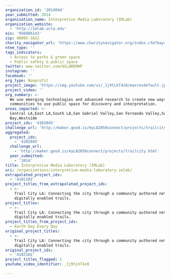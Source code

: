 ```yaml
---
organization_id: '2014044'
year_submitted: 2014
organization_name: Interpretive Media Laboratory (IMLab)
organization_website:
  - 'http://imlab.ucla.edu'
ein: '956006143'
zip: 90095-1622
charity_navigator_url: 'https://www.charitynavigator.org/index.cfm?bay=search.profile&ein=956006143'
ntee_type: ''
tags_indicators:
  - Access to parks & green space
  - Public safety & public space
twitter: www.twitter.com/UCLAREMAP
instagram: ''
facebook: ''
org_type: Nonprofit
project_image: 'https://img.youtube.com/vi/_1j9tLhT4z8/maxresdefault.jpg'
project_video: ''
org_summary: >-
  We use emerging technologies and advanced research to create new ways for
  communities to use public space for discovery and interpretation.
areas_impacted: >-
  Central LA,East LA,South LA,San Gabriel Valley,San Fernando Valley,South
  Bay,Westside
project_ids: '4102045'
challenge_url: 'http://maker.good.is/myLA2050connect/projects/trailcity.html'
aggregated:
  project_ids:
    - '4102045'
  challenge_url:
    - 'http://maker.good.is/myLA2050connect/projects/trailcity.html'
  year_submitted:
    - '2014'
title: Interpretive Media Laboratory (IMLab)
uri: /organizations/interpretive-media-laboratory-imlab/
extrapolated_project_ids:
  - '4102102'
project_titles_from_extrapolated_project_ids:
  - >-
    Trail City LA: Connecting the city through a community authored network of
    digitally enabled trails.
project_titles:
  - >-
    Trail City LA: Connecting the city through a community authored network of
    digitally enabled trails.
project_titles_from_project_ids:
  - Earth Day Every Day
original_project_titles:
  - >-
    Trail City LA: Connecting the city through a community authored network of
    digitally enabled trails.
original_project_ids:
  - '4102102'
project_titles_flagged: 1
youtube_video_identifier: _1j9tLhT4z8

---
```

